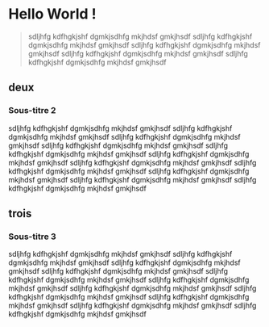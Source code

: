 # Hello World !
> sdljhfg kdfhgkjshf dgmkjsdhfg mkjhdsf gmkjhsdf sdljhfg kdfhgkjshf dgmkjsdhfg mkjhdsf gmkjhsdf sdljhfg kdfhgkjshf dgmkjsdhfg mkjhdsf gmkjhsdf sdljhfg kdfhgkjshf dgmkjsdhfg mkjhdsf gmkjhsdf sdljhfg kdfhgkjshf dgmkjsdhfg mkjhdsf gmkjhsdf

## deux
### Sous-titre 2
sdljhfg kdfhgkjshf dgmkjsdhfg mkjhdsf gmkjhsdf sdljhfg kdfhgkjshf dgmkjsdhfg mkjhdsf gmkjhsdf sdljhfg kdfhgkjshf dgmkjsdhfg mkjhdsf gmkjhsdf sdljhfg kdfhgkjshf dgmkjsdhfg mkjhdsf gmkjhsdf sdljhfg kdfhgkjshf dgmkjsdhfg mkjhdsf gmkjhsdf sdljhfg kdfhgkjshf dgmkjsdhfg mkjhdsf gmkjhsdf sdljhfg kdfhgkjshf dgmkjsdhfg mkjhdsf gmkjhsdf sdljhfg kdfhgkjshf dgmkjsdhfg mkjhdsf gmkjhsdf sdljhfg kdfhgkjshf dgmkjsdhfg mkjhdsf gmkjhsdf sdljhfg kdfhgkjshf dgmkjsdhfg mkjhdsf gmkjhsdf sdljhfg kdfhgkjshf dgmkjsdhfg mkjhdsf gmkjhsdf 

## trois
### Sous-titre 3
sdljhfg kdfhgkjshf dgmkjsdhfg mkjhdsf gmkjhsdf sdljhfg kdfhgkjshf dgmkjsdhfg mkjhdsf gmkjhsdf sdljhfg kdfhgkjshf dgmkjsdhfg mkjhdsf gmkjhsdf sdljhfg kdfhgkjshf dgmkjsdhfg mkjhdsf gmkjhsdf sdljhfg kdfhgkjshf dgmkjsdhfg mkjhdsf gmkjhsdf sdljhfg kdfhgkjshf dgmkjsdhfg mkjhdsf gmkjhsdf sdljhfg kdfhgkjshf dgmkjsdhfg mkjhdsf gmkjhsdf sdljhfg kdfhgkjshf dgmkjsdhfg mkjhdsf gmkjhsdf sdljhfg kdfhgkjshf dgmkjsdhfg mkjhdsf gmkjhsdf sdljhfg kdfhgkjshf dgmkjsdhfg mkjhdsf gmkjhsdf sdljhfg kdfhgkjshf dgmkjsdhfg mkjhdsf gmkjhsdf 